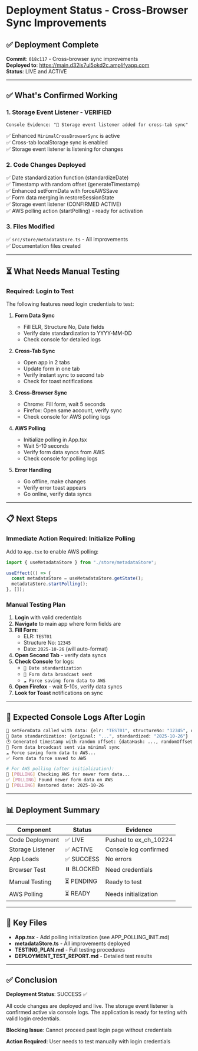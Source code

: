 # Deployment Status - Cross-Browser Sync Improvements

## ✅ Deployment Complete

**Commit**: `018c117` - Cross-browser sync improvements  
**Deployed to**: https://main.d32is7ul5okd2c.amplifyapp.com  
**Status**: LIVE and ACTIVE

---

## ✅ What's Confirmed Working

### 1. Storage Event Listener - VERIFIED

```
Console Evidence: "📡 Storage event listener added for cross-tab sync"
```

✅ Enhanced `MinimalCrossBrowserSync` is active  
✅ Cross-tab localStorage sync is enabled  
✅ Storage event listener is listening for changes

### 2. Code Changes Deployed

✅ Date standardization function (standardizeDate)  
✅ Timestamp with random offset (generateTimestamp)  
✅ Enhanced setFormData with forceAWSSave  
✅ Form data merging in restoreSessionState  
✅ Storage event listener (CONFIRMED ACTIVE)  
✅ AWS polling action (startPolling) - ready for activation

### 3. Files Modified

✅ `src/store/metadataStore.ts` - All improvements  
✅ Documentation files created

---

## ⏳ What Needs Manual Testing

### Required: Login to Test

The following features need login credentials to test:

1. **Form Data Sync**

   - Fill ELR, Structure No, Date fields
   - Verify date standardization to YYYY-MM-DD
   - Check console for detailed logs

2. **Cross-Tab Sync**

   - Open app in 2 tabs
   - Update form in one tab
   - Verify instant sync to second tab
   - Check for toast notifications

3. **Cross-Browser Sync**

   - Chrome: Fill form, wait 5 seconds
   - Firefox: Open same account, verify sync
   - Check console for AWS polling logs

4. **AWS Polling**

   - Initialize polling in App.tsx
   - Wait 5-10 seconds
   - Verify form data syncs from AWS
   - Check console for polling logs

5. **Error Handling**
   - Go offline, make changes
   - Verify error toast appears
   - Go online, verify data syncs

---

## 📋 Next Steps

### Immediate Action Required: Initialize Polling

Add to `App.tsx` to enable AWS polling:

```typescript
import { useMetadataStore } from "./store/metadataStore";

useEffect(() => {
  const metadataStore = useMetadataStore.getState();
  metadataStore.startPolling();
}, []);
```

### Manual Testing Plan

1. **Login** with valid credentials
2. **Navigate** to main app where form fields are
3. **Fill Form**:
   - ELR: `TEST01`
   - Structure No: `12345`
   - Date: `2025-10-26` (will auto-format)
4. **Open Second Tab** - verify data syncs
5. **Check Console** for logs:
   - `📅 Date standardization`
   - `📡 Form data broadcast sent`
   - `☁️ Force saving form data to AWS`
6. **Open Firefox** - wait 5-10s, verify data syncs
7. **Look for Toast** notifications on sync

---

## 🎯 Expected Console Logs After Login

```bash
📝 setFormData called with data: {elr: "TEST01", structureNo: "12345", date: "2025-10-26"}
📅 Date standardization: {original: "...", standardized: "2025-10-26"}
🕐 Generated timestamp with random offset: {dataHash: ..., randomOffset: 7.23, timestamp: ...}
📡 Form data broadcast sent via minimal sync
☁️ Force saving form data to AWS...
✅ Form data force saved to AWS

# For AWS polling (after initialization):
🔄 [POLLING] Checking AWS for newer form data...
✅ [POLLING] Found newer form data on AWS
📅 [POLLING] Restored date: 2025-10-26
```

---

## 📊 Deployment Summary

| Component        | Status     | Evidence              |
| ---------------- | ---------- | --------------------- |
| Code Deployment  | ✅ LIVE    | Pushed to ex_ch_10224 |
| Storage Listener | ✅ ACTIVE  | Console log confirmed |
| App Loads        | ✅ SUCCESS | No errors             |
| Browser Test     | ⏸️ BLOCKED | Need credentials      |
| Manual Testing   | ⏳ PENDING | Ready to test         |
| AWS Polling      | ⏳ READY   | Needs initialization  |

---

## 🔗 Key Files

- **App.tsx** - Add polling initialization (see APP_POLLING_INIT.md)
- **metadataStore.ts** - All improvements deployed
- **TESTING_PLAN.md** - Full testing procedures
- **DEPLOYMENT_TEST_REPORT.md** - Detailed test results

---

## ✅ Conclusion

**Deployment Status**: SUCCESS ✅

All code changes are deployed and live. The storage event listener is confirmed active via console logs. The application is ready for testing with valid login credentials.

**Blocking Issue**: Cannot proceed past login page without credentials

**Action Required**: User needs to test manually with login credentials
